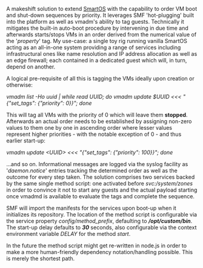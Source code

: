 A makeshift solution to extend <a href="http://www.smartos.org">SmartOS</a> with the capability to order VM boot and shut-down sequences by priority. It leverages SMF 'hot-plugging' built into the platform as well as vmadm's ability to tag guests. Technically it mitigates the built-in auto-boot procedure by intervening in due time and afterwards starts/stops VMs in an order derived from the numerical value of the '<i>property</i>' tag. My use-case: a single toy rig running vanilla SmartOS acting as an all-in-one system providing a range of services including infrastructural ones like name resolution and IP address allocation as well as an edge firewall; each contained in a dedicated guest which will, in turn, depend on another.

A logical pre-requisite of all this is tagging the VMs ideally upon creation or otherwise:

<i>vmadm list -Ho uuid | while read UUID; do vmadm update $UUID \<\<\< "{\"set_tags\": {\"priority\": 0}}"; done</i>

This will tag all VMs with the priority of 0 which will leave them <strong>stopped</strong>. Afterwards an actual order needs to be established by assigning non-zero values to them one by one in ascending order where lesser values represent higher priorities - with the notable exception of 0 - and thus earlier start-up:

<i>vmadm update \<UUID\> \<\<\< "{\"set_tags\": {\"priority\": 100}}"; done</i>

...and so on. Informational messages are logged via the syslog facility as '<i>daemon.notice</i>' entries tracking the determined order as well as the outcome for every step taken. The solution comprises two services backed by the same single method script: one activated before <i>svc:/system/zones</i> in order to convince it not to start any guests and the actual payload starting once vmadmd is available to evaluate the tags and complete the sequence.

SMF will import the manifests for the services upon boot-up when it initializes its repository. The location of the method script is configurable via the service property <i>config/method_prefix</i>, defaulting to <strong><i>/opt/custom/bin</i></strong>. The start-up delay defaults to <strong><i>30</i></strong> seconds, also configurable via the context environment variable <i>DELAY</i> for the method <i>start</i>.

In the future the method script might get re-written in node.js in order to make a more human-friendly dependency notation/handling possible. This is merely the shortest path.
